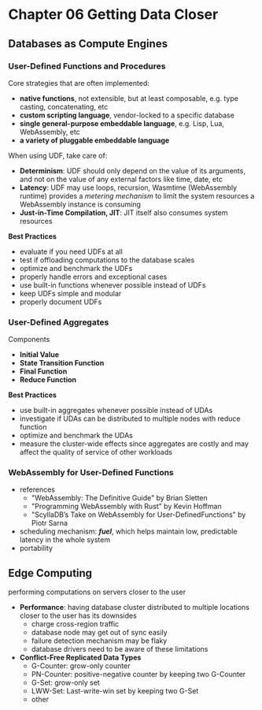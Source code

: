 # Chapter 06 Getting Data Closer

## Databases as Compute Engines

### User-Defined Functions and Procedures

Core strategies that are often implemented:

- **native functions**, not extensible, but at least composable, e.g. type casting, concatenating, etc
- **custom scripting language**, vendor-locked to a specific database
- **single general-purpose embeddable language**, e.g. Lisp, Lua, WebAssembly, etc
- **a variety of pluggable embeddable language**

When using UDF, take care of:

- **Determinism**: UDF should only depend on the value of its arguments, and not on the value of any external factors like time, date, etc
- **Latency**: UDF may use loops, recursion, Wasmtime (WebAssembly runtime) provides a *metering mechanism* to limit the system resources a WebAssembly instance is consuming
- **Just-in-Time Compilation, JIT**: JIT itself also consumes system resources

**Best Practices**

- evaluate if you need UDFs at all
- test if offloading computations to the database scales
- optimize and benchmark the UDFs
- properly handle errors and exceptional cases
- use built-in functions whenever possible instead of UDFs
- keep UDFs simple and modular
- properly document UDFs

### User-Defined Aggregates

Components

- **Initial Value**
- **State Transition Function**
- **Final Function**
- **Reduce Function**

**Best Practices**

- use built-in aggregates whenever possible instead of UDAs
- investigate if UDAs can be distributed to multiple nodes with reduce function
- optimize and benchmark the UDAs
- measure the cluster-wide effects since aggregates are costly and may affect the quality of service of other workloads

### WebAssembly for User-Defined Functions

- references
    - "WebAssembly: The Definitive Guide" by Brian Sletten
    - "Programming WebAssembly with Rust" by Kevin Hoffman
    - "ScyllaDB’s Take on WebAssembly for User-DefinedFunctions" by Piotr Sarna
- scheduling mechanism: ***fuel***, which helps maintain low, predictable latency in the whole system
- portability

## Edge Computing

performing computations on servers closer to the user

- **Performance**: having database cluster distributed to multiple locations closer to the user has its downsides
    - charge cross-region traffic
    - database node may get out of sync easily
    - failure detection mechanism may be flaky
    - database drivers need to be aware of these limitations
- **Conflict-Free Replicated Data Types**
    - G-Counter: grow-only counter
    - PN-Counter: positive-negative counter by keeping two G-Counter
    - G-Set: grow-only set
    - LWW-Set: Last-write-win set by keeping two G-Set
    - other
